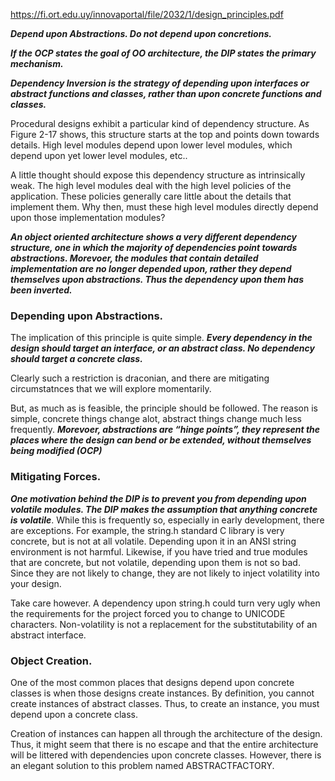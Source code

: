 https://fi.ort.edu.uy/innovaportal/file/2032/1/design_principles.pdf


***Depend upon Abstractions. Do not depend upon concretions.***

***If the OCP states the goal of OO architecture, the DIP states the primary mechanism.***

***Dependency Inversion is the strategy of depending upon interfaces or abstract functions and classes, rather than upon concrete functions and classes.*** 


Procedural designs exhibit a particular kind of dependency structure. As Figure 2-17 shows, this structure starts at the top and points down towards details. High level modules depend upon lower level modules, which depend upon yet lower level modules, etc..

A little thought should expose this dependency structure as intrinsically weak. The high level modules deal with the high level policies of the application. These policies generally care little about the details that implement them. Why then, must these high level modules directly depend upon those implementation modules?


***An object oriented architecture shows a very different dependency structure, one in which the majority of dependencies point towards abstractions. Morevoer, the modules that contain detailed implementation are no longer depended upon, rather they
depend themselves upon abstractions. Thus the dependency upon them has been inverted.***



### Depending upon Abstractions. 
The implication of this principle is quite simple. ***Every dependency in the design should target an interface, or an abstract class. No dependency should target a concrete class.***


Clearly such a restriction is draconian, and there are mitigating circumstatnces that
we will explore momentarily. 

But, as much as is feasible, the principle should be followed. The reason is simple, concrete things change alot, abstract things change much less frequently. ***Morevoer, abstractions are “hinge points”, they represent the places
where the design can bend or be extended, without themselves being modified (OCP)***




### Mitigating Forces. 
***One motivation behind the DIP is to prevent you from depending upon volatile modules. The DIP makes the assumption that anything concrete is volatile***. While this is frequently so, especially in early development, there are exceptions. For example, the string.h standard C library is very concrete, but is not at all volatile. Depending upon it in an ANSI string environment is not harmful. Likewise, if you have tried and true modules that are concrete, but not volatile, depending upon them is not so bad. Since they are not likely to change, they are not likely to inject volatility into your design.

Take care however. A dependency upon string.h could turn very ugly when the requirements for the project forced you to change to UNICODE characters. Non-volatility is not a replacement for the substitutability of an abstract interface. 

### Object Creation. 
One of the most common places that designs depend upon concrete classes is when those designs create instances. By definition, you cannot create instances of abstract classes. Thus, to create an instance, you must depend upon a
concrete class.

Creation of instances can happen all through the architecture of the design. Thus, it might seem that there is no escape and that the entire architecture will be littered with dependencies upon concrete classes. However, there is an elegant solution to this problem named ABSTRACTFACTORY.











